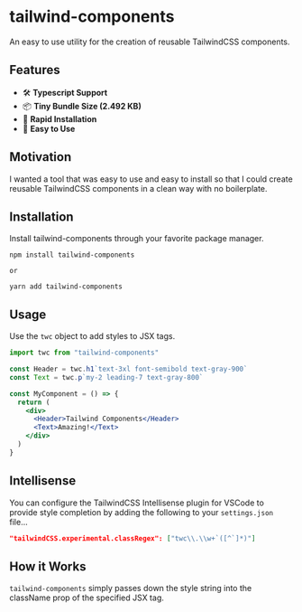 # tailwind-components
An easy to use utility for the creation of reusable TailwindCSS components.

## Features
- 🛠 **Typescript Support**
- 📦 **Tiny Bundle Size (2.492 KB)**
- 💨 **Rapid Installation**
- 🙂 **Easy to Use**

## Motivation
I wanted a tool that was easy to use and easy to install so that I could create reusable TailwindCSS components in a clean way with no boilerplate.

## Installation
Install tailwind-components through your favorite package manager.

```
npm install tailwind-components

or

yarn add tailwind-components
```

## Usage
Use the `twc` object to add styles to JSX tags.

```jsx
import twc from "tailwind-components"

const Header = twc.h1`text-3xl font-semibold text-gray-900`
const Text = twc.p`my-2 leading-7 text-gray-800`

const MyComponent = () => {
  return (
    <div>
      <Header>Tailwind Components</Header>
      <Text>Amazing!</Text>
    </div>
  )
}
```

## Intellisense
You can configure the TailwindCSS Intellisense plugin for VSCode to provide style completion by adding the following to your `settings.json` file...
```json
"tailwindCSS.experimental.classRegex": ["twc\\.\\w+`([^`]*)"]
```

## How it Works
`tailwind-components` simply passes down the style string into the className prop of the specified JSX tag.
